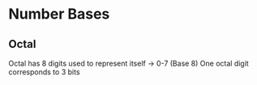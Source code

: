<h1> Number Bases</h1>
<h2>Octal</h2>
Octal has 8 digits used to represent itself -> 0-7 (Base 8)
One octal digit corresponds to 3 bits